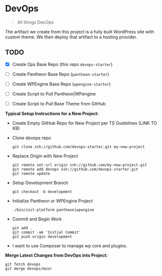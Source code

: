 # DevOps

> All things DevOps

The artifact we create from this project is a fully built WordPress site with custom theme. 
We then deploy that artifact to a hosting provider. 


## TODO

- [x] Create Ops Base Repo (this repo `devops-starter`)
- [ ] Create Pantheon Base Repo (`pantheon-starter`)
- [ ] Create WPEngine Base Repo (`wpengine-starter`)
- [ ] Create Script to Pull Pantheon|WPengine 
- [ ] Create Script to Pull Base Theme from GitHub


**Typical Setup Instructions for a New Project:**

- Create Empty GitHub Repo for New Project per TS Guidelines (LINK TO KB)
  
- Clone devops repo
  ```shell
  git clone ssh://github.com/devops-starter.git my-new-project
  ```

- Replace Origin with New Project
  ```shell
  git remote set-url origin ssh://github.com/my-new-project.git
  git remote add devops ssh://github.com/devops-starter.git
  git remote update
  ```

- Setup Development Branch
  ```shell
  git checkout -b development
  ```

- Initialize Pantheon or WPEngine Project
  ```shell
  ./bin/init-platform pantheon|wpengine
  ```

- Commit and Begin Work
  ```shell
  git add .
  git commit -am 'Initial Commit'
  git push origin development
  ```

- I want to use Composer to manage wp core and plugins.


**Merge Latest Changes from DevOps into Project:**

```shell
git fetch devops
git merge devops/main
```
